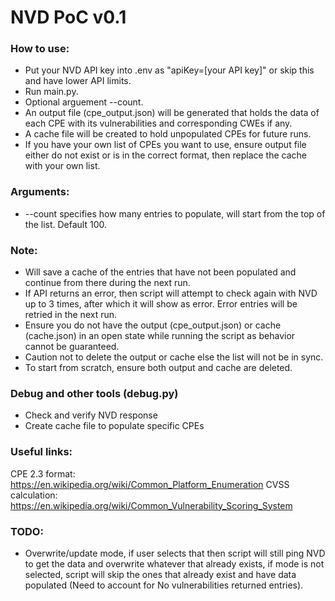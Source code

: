 # NVD PoC v0.1

### How to use:
- Put your NVD API key into .env as "apiKey=[your API key]" or skip this and have lower API limits.
- Run main.py.
- Optional arguement --count.
- An output file (cpe_output.json) will be generated that holds the data of each CPE with its vulnerabilities and corresponding CWEs if any.
- A cache file will be created to hold unpopulated CPEs for future runs.
- If you have your own list of CPEs you want to use, ensure output file either do not exist or is in the correct format, then replace the cache with your own list.

### Arguments:
- --count specifies how many entries to populate, will start from the top of the list. Default 100.

### Note:
- Will save a cache of the entries that have not been populated and continue from there during the next run.
- If API returns an error, then script will attempt to check again with NVD up to 3 times, after which it will show as error. Error entries will be retried in the next run.
- Ensure you do not have the output (cpe_output.json) or cache (cache.json) in an open state while running the script as behavior cannot be guaranteed.
- Caution not to delete the output or cache else the list will not be in sync.
- To start from scratch, ensure both output and cache are deleted.

### Debug and other tools (debug.py)
- Check and verify NVD response
- Create cache file to populate specific CPEs

### Useful links:

CPE 2.3 format: https://en.wikipedia.org/wiki/Common_Platform_Enumeration
CVSS calculation: https://en.wikipedia.org/wiki/Common_Vulnerability_Scoring_System 

### TODO:
- Overwrite/update mode, if user selects that then script will still ping NVD to get the data and overwrite whatever that already exists, if mode is not selected, script will skip the ones that already exist and have data populated (Need to account for No vulnerabilities returned entries).

